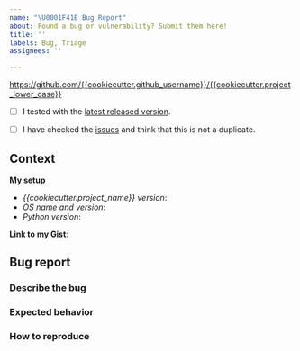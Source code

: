 ```yaml
---
name: "\U0001F41E Bug Report"
about: Found a bug or vulnerability? Submit them here!
title: ''
labels: Bug, Triage
assignees: ''

---
```


<!--
    First of all thank you for discovering and submitting an issue.

    Before submitting the issue please check the checklist below and
    make sure that all boxes are ticked after you have fulfilled their tasks.
-->
https://github.com/{{cookiecutter.github_username}}/{{cookiecutter.project_lower_case}}
<!-- For checking the box add an `x` between the brackets like so: [x] -->
- [ ] I tested with the [latest released version](https://github.com/{{cookiecutter.github_username}}/{{cookiecutter.project_lower_case}}/releases/latest).
- [ ] I have checked the [issues](https://github.com/{{cookiecutter.github_username}}/{{cookiecutter.project_lower_case}}/issues) and think that this is not a duplicate.


<!-- Now please share some context information with us. -->
## Context

**My setup**

- *{{cookiecutter.project_name}} version*:
- *OS name and version*:
- *Python version*:

<!--
    If you have files or command line outputs to share
    please put them into a gist and add the link below.
    https://gist.github.com/
-->

**Link to my [Gist](https://gist.github.com/)**:
<!-- Replace with link -->


## Bug report
<!--
    Now please explain your issue, please be descriptive.
    The three sections below may help you to structure your report.
    If you cannot make use of the sections you may omit and delete them.
-->

### Describe the bug
<!-- A clear and concise description of what the bug is. -->


### Expected behavior
<!-- A clear and concise description of what you expected to happen. -->


### How to reproduce
<!--
    Steps to reproduce the behavior:
    1. Go to '...'
    2. Click on '....'
    3. Scroll down to '....'
    4. See error
-->
